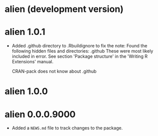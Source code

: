 # alien (development version)

# alien 1.0.1

* Added .github directory to .Rbuildignore to fix the note:
  Found the following hidden files and directories:
   .github
  These were most likely included in error. See section 'Package
  structure' in the 'Writing R Extensions' manual.

  CRAN-pack does not know about
   .github

# alien 1.0.0

# alien 0.0.0.9000

* Added a `NEWS.md` file to track changes to the package.
